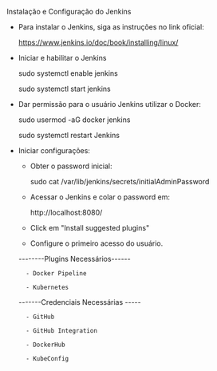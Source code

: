 Instalação e Configuração do Jenkins

- Para instalar o Jenkins, siga as instruções no link oficial:

    https://www.jenkins.io/doc/book/installing/linux/

- Iniciar e habilitar o Jenkins 

    sudo systemctl enable jenkins

    sudo systemctl start jenkins

- Dar permissão para o usuário Jenkins utilizar o Docker:

    sudo usermod -aG docker jenkins

    sudo systemctl restart Jenkins

- Iniciar configurações:

   -  Obter o password inicial:

        sudo cat /var/lib/jenkins/secrets/initialAdminPassword

   - Acessar o Jenkins e colar o password em:

        http://localhost:8080/

   - Click em "Install suggested plugins"

   - Configure o primeiro acesso do usuário.


  --------Plugins Necessários------

        - Docker Pipeline

        - Kubernetes


  -------Credenciais Necessárias -----

        - GitHub

        - GitHub Integration 

        - DockerHub

        - KubeConfig